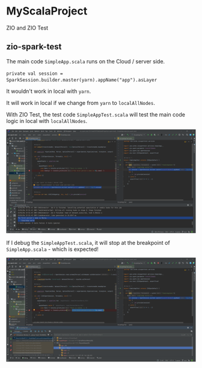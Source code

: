 # MyScalaProject

ZIO and ZIO Test

## zio-spark-test

The main code `SimpleApp.scala` runs on the Cloud / server side.

`private val session = SparkSession.builder.master(yarn).appName("app").asLayer`

It wouldn't work in local with `yarn`.

It will work in local if we change from `yarn` to `localAllNodes`.

With ZIO Test, the test code `SimpleAppTest.scala` will test the main code logic in local with `localAllNodes`.

![1673052786604](image/README/1673052786604.png)

If I debug the `SimpleAppTest.scala`, it will stop at the breakpoint of `SimpleApp.scala` - which is expected!

![1673052878155](image/README/1673052878155.png)
